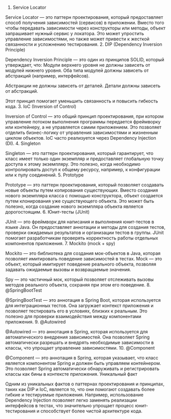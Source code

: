 1. Service Locator

Service Locator — это паттерн проектирования, который предоставляет способ получения зависимостей (сервисов) в приложении. Вместо того чтобы передавать зависимости через конструкторы или методы, объект запрашивает нужный сервис у локатора. Это может упростить управление зависимостями, но также может привести к жесткой связанности и усложнению тестирования.
2. DIP (Dependency Inversion Principle)

Dependency Inversion Principle — это один из принципов SOLID, который утверждает, что:
Модули верхнего уровня не должны зависеть от модулей нижнего уровня. Оба типа модулей должны зависеть от абстракций (например, интерфейсов).

Абстракции не должны зависеть от деталей. Детали должны зависеть от абстракций.

Этот принцип помогает уменьшить связанность и повысить гибкость кода.
3. IoC (Inversion of Control)

Inversion of Control — это общий принцип проектирования, при котором управление потоком выполнения программы передается фреймворку или контейнеру, а не управляется самим приложением. Это позволяет отделить бизнес-логику от управления зависимостями и жизненным циклом объектов. IoC часто реализуется через Dependency Injection (DI).
4. Singleton

Singleton — это паттерн проектирования, который гарантирует, что класс имеет только один экземпляр и предоставляет глобальную точку доступа к этому экземпляру. Это полезно, когда необходимо контролировать доступ к общему ресурсу, например, к конфигурации или к пулу соединений.
5. Prototype

Prototype — это паттерн проектирования, который позволяет создавать новые объекты путем копирования существующих. Вместо создания нового экземпляра класса с помощью конструктора, объект создается путем клонирования уже существующего объекта. Это может быть полезно, когда создание нового экземпляра объекта является дорогостоящим.
6. Юнит-тесты (JUnit)

JUnit — это фреймворк для написания и выполнения юнит-тестов в языке Java. Он предоставляет аннотации и методы для создания тестов, проверки ожидаемых результатов и организации тестов в группы. JUnit помогает разработчикам проверять корректность работы отдельных компонентов приложения.
7. Mockito (mock + spy)

Mockito — это библиотека для создания мок-объектов в Java, которая позволяет имитировать поведение зависимостей в тестах. 
Mock — это объект, который имитирует поведение реального объекта, позволяя задавать ожидаемые вызовы и возвращаемые значения.

Spy — это частичный мок, который позволяет отслеживать вызовы методов реального объекта, сохраняя при этом его поведение.
8. @SpringBootTest

@SpringBootTest — это аннотация в Spring Boot, которая используется для интеграционных тестов. Она загружает контекст приложения и позволяет тестировать его в условиях, близких к реальным. Это полезно для проверки взаимодействия между компонентами приложения.
9. @Autowired

@Autowired — это аннотация в Spring, которая используется для автоматического внедрения зависимостей. Она позволяет Spring автоматически разрешать и внедрять необходимые зависимости в классы, что упрощает управление зависимостями.
10. @Component

@Component — это аннотация в Spring, которая указывает, что класс является компонентом Spring и должен быть управляем контейнером. Это позволяет Spring автоматически обнаруживать и регистрировать классы как бины в контексте приложения.
Уникальный факт

Одним из уникальных фактов о паттернах проектирования и принципах, таких как DIP и IoC, является то, что они помогают создавать более гибкие и тестируемые приложения. Например, использование Dependency Injection позволяет легко заменять реализации интерфейсов в тестах, что значительно упрощает процесс юнит-тестирования и способствует более чистой архитектуре кода.
